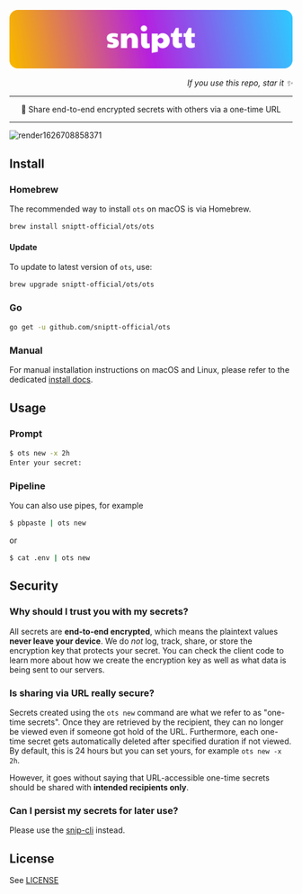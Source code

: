 <p align="center" style="text-align:center;">
  <a href="https://sniptt.com">
    <img src=".github/assets/readme-hero-logo.svg" alt="Sniptt Logo" />
  </a>
</p>

<p align="right">
  <i>If you use this repo, star it ✨</i>
</p>

***

<div align="center">🔐 Share end-to-end encrypted secrets with others via a one-time URL</div>

***

![render1626708858371](https://user-images.githubusercontent.com/84327906/126186752-156fe5bd-129a-4152-9dff-d7c01e581687.gif)

## Install

### Homebrew

The recommended way to install `ots` on macOS is via Homebrew.

```sh
brew install sniptt-official/ots/ots
```

#### Update

To update to latest version of `ots`, use:

```sh
brew upgrade sniptt-official/ots/ots
```

### Go

```sh
go get -u github.com/sniptt-official/ots
```

### Manual

For manual installation instructions on macOS and Linux, please refer to the dedicated [install docs](./docs/manual-install.md).

## Usage

### Prompt

```sh
$ ots new -x 2h
Enter your secret: 
```

### Pipeline

You can also use pipes, for example

```sh
$ pbpaste | ots new
```

or

```sh
$ cat .env | ots new
```

## Security

### Why should I trust you with my secrets?

All secrets are **end-to-end encrypted**, which means the plaintext values **never leave your device**. We do *not* log, track, share, or store the encryption key that protects your secret. You can check the client code to learn more about how we create the encryption key as well as what data is being sent to our servers.

### Is sharing via URL really secure?

Secrets created using the `ots new` command are what we refer to as "one-time secrets". Once they are retrieved by the recipient, they can no longer be viewed even if someone got hold of the URL. Furthermore, each one-time secret gets automatically deleted after specified duration if not viewed. By default, this is 24 hours but you can set yours, for example `ots new -x 2h`.

However, it goes without saying that URL-accessible one-time secrets should be shared with **intended recipients only**.

### Can I persist my secrets for later use?

Please use the [snip-cli](https://github.com/sniptt-official/snip-cli) instead.

## License

See [LICENSE](LICENSE)

